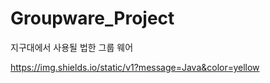 # Groupware_Project
지구대에서 사용될 법한 그룹 웨어


https://img.shields.io/static/v1?message=Java&color=yellow
